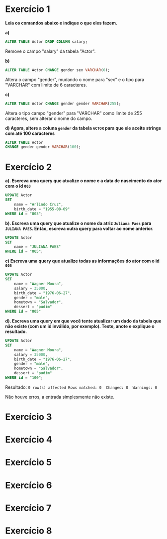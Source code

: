 # Exercício 1
**Leia os comandos abaixo e indique o que eles fazem.**

**a)**

```sql
ALTER TABLE Actor DROP COLUMN salary;
```
Remove o campo "salary" da tabela "Actor".

**b)**

```sql
ALTER TABLE Actor CHANGE gender sex VARCHAR(6);
```
Altera o campo "gender", mudando o nome para "sex" e o tipo para "VARCHAR" com limite de 6 caracteres.

**c)** 

```sql
ALTER TABLE Actor CHANGE gender gender VARCHAR(255);
```

Altera o tipo campo "gender" para "VARCHAR" como limite de 255 caracteres, sem alterar o nome do campo.

**d) Agora,  altere a coluna `gender` da tabela `ACTOR` para que ele aceite strings com até 100 caracteres**

```sql
ALTER TABLE Actor
CHANGE gender gender VARCHAR(100);
```

# Exercício 2

**a). Escreva uma query que atualize o nome e a data de nascimento do ator com o id `003`**

```sql
UPDATE Actor
SET 
	name = "Arlindo Cruz",
	birth_date = "1955-08-09"
WHERE id = "003";
```

**b). Escreva uma query que atualize o nome da atriz `Juliana Paes` para `JULIANA PAES`. Então, escreva outra query para voltar ao nome anterior.**

```sql
UPDATE Actor
SET
	name = "JULIANA PAES"
WHERE id = "005";
```

**c) Escreva uma query que atualize todas as informações do ator com o id `005`**

```sql
UPDATE Actor
SET
	name = "Wagner Moura",
    salary = 35000,
    birth_date = "1976-06-27",
    gender = "male",
    hometown = "Salvador",
    dessert = "pudim"
WHERE id = "005"
```

**d). Escreva uma query em que você tente atualizar um dado da tabela que não existe (com um id inválido, por exemplo). Teste, anote e explique o resultado.**

```sql
UPDATE Actor
SET
	name = "Wagner Moura",
    salary = 35000,
    birth_date = "1976-06-27",
    gender = "male",
    hometown = "Salvador",
    dessert = "pudim"
WHERE id = "100";
```

Resultado: ```0 row(s) affected Rows matched: 0  Changed: 0  Warnings: 0```

Não houve erros, a entrada simplesmente não existe.

# Exercício 3

# Exercício 4

# Exercício 5

# Exercício 6

# Exercício 7

# Exercício 8
